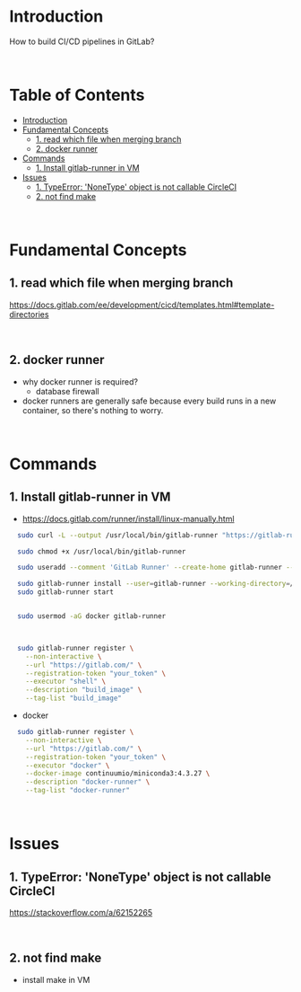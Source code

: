 <!-- omit in toc -->

# Introduction
How to build CI/CD pipelines in GitLab?

<br />

<!-- omit in toc -->
# Table of Contents
- [Introduction](#introduction)
- [Fundamental Concepts](#fundamental-concepts)
  - [1. read which file when merging branch](#1-read-which-file-when-merging-branch)
  - [2. docker runner](#2-docker-runner)
- [Commands](#commands)
  - [1. Install gitlab-runner in VM](#1-install-gitlab-runner-in-vm)
- [Issues](#issues)
  - [1. TypeError: 'NoneType' object is not callable CircleCI](#1-typeerror-nonetype-object-is-not-callable-circleci)
  - [2. not find make](#2-not-find-make)

<br />

# Fundamental Concepts

## 1. read which file when merging branch
https://docs.gitlab.com/ee/development/cicd/templates.html#template-directories

<br />

## 2. docker runner
* why docker runner is required?
  * database firewall
* docker runners are generally safe because every build runs in a new container, so there's nothing to worry.

<br />

# Commands 

## 1. Install gitlab-runner in VM
* https://docs.gitlab.com/runner/install/linux-manually.html
  
```sh
  sudo curl -L --output /usr/local/bin/gitlab-runner "https://gitlab-runner-downloads.s3.amazonaws.com/latest/binaries/gitlab-runner-linux-amd64"

  sudo chmod +x /usr/local/bin/gitlab-runner

  sudo useradd --comment 'GitLab Runner' --create-home gitlab-runner --shell /bin/bash

  sudo gitlab-runner install --user=gitlab-runner --working-directory=/home/gitlab-runner
  sudo gitlab-runner start


  sudo usermod -aG docker gitlab-runner



  sudo gitlab-runner register \
    --non-interactive \
    --url "https://gitlab.com/" \
    --registration-token "your_token" \
    --executor "shell" \
    --description "build_image" \
    --tag-list "build_image" 

```

* docker 

```sh
  sudo gitlab-runner register \
    --non-interactive \
    --url "https://gitlab.com/" \
    --registration-token "your_token" \
    --executor "docker" \
    --docker-image continuumio/miniconda3:4.3.27 \
    --description "docker-runner" \
    --tag-list "docker-runner" 

```

<br />

# Issues

## 1. TypeError: 'NoneType' object is not callable CircleCI

https://stackoverflow.com/a/62152265

<br />

## 2. not find make
* install make in VM